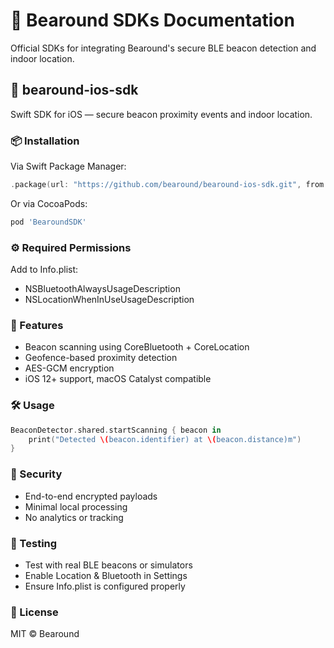 # 🐻 Bearound SDKs Documentation

Official SDKs for integrating Bearound's secure BLE beacon detection and indoor location.

## 🍏 bearound-ios-sdk

Swift SDK for iOS — secure beacon proximity events and indoor location.

### 📦 Installation

Via Swift Package Manager:

```swift
.package(url: "https://github.com/bearound/bearound-ios-sdk.git", from: "1.0.0")
```

Or via CocoaPods:

```ruby
pod 'BearoundSDK'
```

### ⚙️ Required Permissions

Add to Info.plist:

- NSBluetoothAlwaysUsageDescription
- NSLocationWhenInUseUsageDescription

### 🚀 Features

- Beacon scanning using CoreBluetooth + CoreLocation
- Geofence-based proximity detection
- AES-GCM encryption
- iOS 12+ support, macOS Catalyst compatible

### 🛠️ Usage

```swift
BeaconDetector.shared.startScanning { beacon in
    print("Detected \(beacon.identifier) at \(beacon.distance)m")
}
```

### 🔐 Security

- End-to-end encrypted payloads
- Minimal local processing
- No analytics or tracking

### 🧪 Testing

- Test with real BLE beacons or simulators
- Enable Location & Bluetooth in Settings
- Ensure Info.plist is configured properly

### 📄 License

MIT © Bearound
